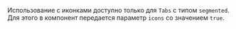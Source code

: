 Использование с иконками доступно только для `Tabs` с типом `segmented`.
Для этого в компонент передается параметр `icons` со значением `true`.
